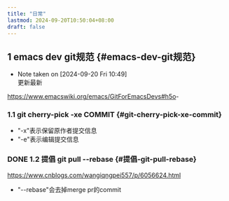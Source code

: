 ```yaml
---
title: "日常"
lastmod: 2024-09-20T10:50:04+08:00
draft: false
---
```


## <span class="section-num">1</span> emacs dev git规范 {#emacs-dev-git规范}

-   Note taken on <span class="timestamp-wrapper"><span class="timestamp">[2024-09-20 Fri 10:49] </span></span> <br />
    更新最新

<https://www.emacswiki.org/emacs/GitForEmacsDevs#h5o>-


### <span class="section-num">1.1</span> git cherry-pick -xe COMMIT {#git-cherry-pick-xe-commit}

-   "-x"表示保留原作者提交信息
-   "-e"表示编辑提交信息


### <span class="org-todo done DONE">DONE</span> <span class="section-num">1.2</span> 提倡 git pull --rebase {#提倡-git-pull-rebase}

<https://www.cnblogs.com/wangiqngpei557/p/6056624.html>

-   "--rebase"会去掉merge pr的commit
